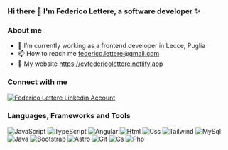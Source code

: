 <h3 align="left">Hi there 👋 I'm Federico Lettere, a software developer ✨</h3>

<h3 align="left">About me</h3>
<ul>
  <li>🔭 I’m currently working as a frontend developer in Lecce, Puglia</li>
  <li>📫 How to reach me <a href="mailto:federico.lettere@gmail.com" target="blank">federico.lettere@gmail.com</a></li>
  <li>🚀 My website <a href="https://cvfedericolettere.netlify.app" target="blank">https://cvfedericolettere.netlify.app</a></li>
</ul>

<h3 align="left">Connect with me</h3>
<p align="left">
  <a href="https://it.linkedin.com/in/federico-lettere-418517162" target="blank">
    <img align="center" src="https://img.shields.io/badge/LinkedIn-0077B5?style=for-the-badge&logo=linkedin&logoColor=white" alt="Federico Lettere Linkedin Account" />
  </a>
</p>

<h3 align="left">Languages, Frameworks and Tools</h3>
<p align="left">
  <img src="https://img.shields.io/badge/JavaScript-F7DF1E.svg?style=for-the-badge&logo=JavaScript&logoColor=black" alt="JavaScript">
  <img src="https://img.shields.io/badge/TypeScript-007ACC?style=for-the-badge&logo=typescript&logoColor=white" alt="TypeScript">
  <img src="https://img.shields.io/badge/Angular-DD0031?style=for-the-badge&logo=angular&logoColor=white" alt="Angular">
  <img src="https://img.shields.io/badge/HTML-239120?style=for-the-badge&logo=html5&logoColor=white" alt="Html">
  <img src="https://img.shields.io/badge/CSS-239120?&style=for-the-badge&logo=css3&logoColor=white" alt="Css">
  <img src="https://img.shields.io/badge/Tailwind_CSS-38B2AC?style=for-the-badge&logo=tailwind-css&logoColor=white" alt="Tailwind">
  <img src="https://img.shields.io/badge/MySQL-00000F?style=for-the-badge&logo=mysql&logoColor=white" alt="MySql">
  <img src="https://img.shields.io/badge/Java-ED8B00?style=for-the-badge&logo=openjdk&logoColor=white" alt="Java">
  <img src="https://img.shields.io/badge/Bootstrap-563D7C?style=for-the-badge&logo=bootstrap&logoColor=white" alt="Bootstrap">
  <img src="https://img.shields.io/badge/Astro-FF5D01.svg?style=for-the-badge&logo=astro&logoColor=white" alt="Astro">
  <img src="https://img.shields.io/badge/GIT-E44C30?style=for-the-badge&logo=git&logoColor=white" alt="Git">
  <img src="https://img.shields.io/badge/C%23-239120?style=for-the-badge&logo=c-sharp&logoColor=white" alt="Cs">
  <img src="https://img.shields.io/badge/PHP-777BB4?style=for-the-badge&logo=php&logoColor=white" alt="Php">
</p>

<!--
**flettere/flettere** is a ✨ _special_ ✨ repository because its `README.md` (this file) appears on your GitHub profile.

Here are some ideas to get you started:

- 🔭 I’m currently working on ...
- 🌱 I’m currently learning ...
- 👯 I’m looking to collaborate on ...
- 🤔 I’m looking for help with ...
- 💬 Ask me about ...
- 📫 How to reach me: ...
- 😄 Pronouns: ...
- ⚡ Fun fact: ...
-->
